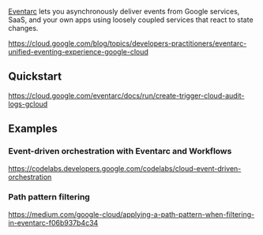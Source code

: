 [Eventarc](https://cloud.google.com/eventarc/docs) lets you asynchronously deliver events from Google services, SaaS, and your own apps using loosely coupled services that react to state changes. 

https://cloud.google.com/blog/topics/developers-practitioners/eventarc-unified-eventing-experience-google-cloud

## Quickstart 

https://cloud.google.com/eventarc/docs/run/create-trigger-cloud-audit-logs-gcloud

## Examples


### Event-driven orchestration with Eventarc and Workflows

https://codelabs.developers.google.com/codelabs/cloud-event-driven-orchestration

### Path pattern filtering

https://medium.com/google-cloud/applying-a-path-pattern-when-filtering-in-eventarc-f06b937b4c34

